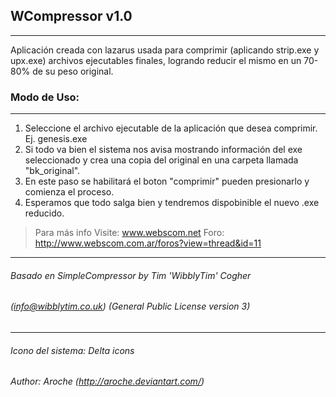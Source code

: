 ## WCompressor v1.0
----------------------------------
Aplicación creada con lazarus usada para comprimir (aplicando strip.exe y upx.exe) archivos ejecutables finales,
logrando reducir el mismo en un 70-80% de su peso original.

### Modo de Uso:
----------------------------------
1. Seleccione el archivo ejecutable de la aplicación que desea comprimir. Ej. genesis.exe
2. Si todo va bien el sistema nos avisa mostrando información del exe seleccionado y crea una copia del original en una carpeta llamada "bk_original".
3. En este paso se habilitará el boton "comprimir" pueden presionarlo y comienza el proceso.
4. Esperamos que todo salga bien y tendremos dispobinible el nuevo .exe reducido. 

>Para más info Visite: www.webscom.net
>Foro: http://www.webscom.com.ar/foros?view=thread&id=11

----------------------------------
###### Basado en SimpleCompressor by Tim 'WibblyTim' Cogher
###### (info@wibblytim.co.uk) (General Public License version 3)
----------------------------------
###### Icono del sistema: Delta icons
###### Author: Aroche (http://aroche.deviantart.com/)
